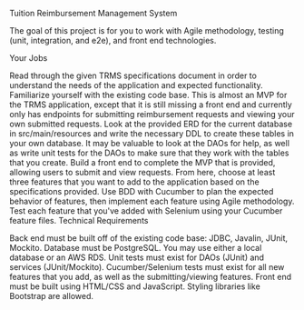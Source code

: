 Tuition Reimbursement Management System

The goal of this project is for you to work with Agile methodology, testing (unit, integration, and e2e), and front end technologies.

Your Jobs

Read through the given TRMS specifications document in order to understand the needs of the application and expected functionality.
Familiarize yourself with the existing code base. This is almost an MVP for the TRMS application, except that it is still missing a front end and currently only has endpoints for submitting reimbursement requests and viewing your own submitted requests.
Look at the provided ERD for the current database in src/main/resources and write the necessary DDL to create these tables in your own database. It may be valuable to look at the DAOs for help, as well as write unit tests for the DAOs to make sure that they work with the tables that you create.
Build a front end to complete the MVP that is provided, allowing users to submit and view requests.
From here, choose at least three features that you want to add to the application based on the specifications provided. Use BDD with Cucumber to plan the expected behavior of features, then implement each feature using Agile methodology.
Test each feature that you've added with Selenium using your Cucumber feature files.
Technical Requirements

Back end must be built off of the existing code base: JDBC, Javalin, JUnit, Mockito.
Database must be PostgreSQL. You may use either a local database or an AWS RDS.
Unit tests must exist for DAOs (JUnit) and services (JUnit/Mockito).
Cucumber/Selenium tests must exist for all new features that you add, as well as the submitting/viewing features.
Front end must be built using HTML/CSS and JavaScript. Styling libraries like Bootstrap are allowed.
